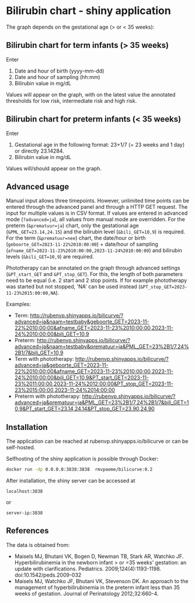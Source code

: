 # Bilirubin chart - shiny application

The graph depends on the gestational age (> or < 35 weeks):

## Bilirubin chart for term infants (> 35 weeks)
Enter
1. Date and hour of birth (yyyy-mm-dd)
2. Date and hour of sampling (hh:mm)
3. Bilirubin value in mg/dL

Values will appear on the graph, with on the latest value the annotated thresholds for low risk, intermediate risk and high risk. 

## Bilirubin chart for preterm infants (< 35 weeks)
Enter
1. Gestational age in the following format: 23+1/7 (= 23 weeks and 1 day) or directly 23.14284.
2. Bilirubin value in mg/dL

Values will/should appear on the graph.
   
## Advanced usage
Manual input allows three timepoints. However, unlimited time points can be entered through the advanced panel and through a HTTP GET request. The input for multiple values is in CSV format. If values are entered in advanced mode (`?advanced=ja`), all values from manual mode are overridden.
For the preterm (`&prematuur=ja`) chart, only the gestational age (`&PML_GET=23.14,24.15`) and the bilirubin level (`&bili_GET=10,9`) is required.
For the term (`&prematuur=nee`) chart, the date/hour or birth (`geboorte_GET=2023-11-22%2010:00:00`) + date/hour of sampling (`afname_GET=2023-11-23%2010:00:00,2023-11-24%2010:00:00`) and bilirubin levels (`&bili_GET=10,9`) are required.

Phototherapy can be annotated on the graph through advanced settings (`&PT_start_GET` and `&PT_stop_GET`). For this, the length of both parameters need to be equal (i.e. 2 start and 2 stop points. If for example phototherapy was started but not stopped, 'NA' can be used instead (`&PT_stop_GET=2023-11-23%2015:00:00,NA`). 

Examples:
- Term: http://rubenvp.shinyapps.io/bilicurve/?advanced=ja&naam=testbaby&geboorte_GET=2023-11-22%2010:00:00&afname_GET=2023-11-23%2010:00:00,2023-11-24%2010:00:00&bili_GET=10,9
- Preterm: http://rubenvp.shinyapps.io/bilicurve/?advanced=ja&naam=testbaby&prematuur=ja&PML_GET=23%2B1/7,24%2B1/7&bili_GET=10,9
- Term with phototherapy:  http://rubenvp.shinyapps.io/bilicurve/?advanced=ja&geboorte_GET=2023-11-22%2010:00:00&afname_GET=2023-11-23%2010:00:00,2023-11-24%2010:00:00&bili_GET=10,9&PT_start_GET=2023-11-23%2011:00:00,2023-11-24%2012:00:00&PT_stop_GET=2023-11-23%2015:00:00,2023-11-24%2014:00:00
- Preterm with phototherapy: http://rubenvp.shinyapps.io/bilicurve/?advanced=ja&prematuur=ja&PML_GET=23%2B1/7,24%2B1/7&bili_GET=10,9&PT_start_GET=23.14,24.14&PT_stop_GET=23.90,24.90


## Installation 

The application can be reached at rubenvp.shinyapps.io/bilicurve or can be self-hosted.

Selfhosting of the shiny application is possible through Docker:

```bash
docker run -dp 0.0.0.0:3838:3838  rmvpaeme/bilicurve:0.2
```

After installation, the shiny server can be accessed at

```
localhost:3838
```

or 

```
server-ip:3838
```

## References
The data is obtained from:
- Maisels MJ, Bhutani VK, Bogen D, Newman TB, Stark AR, Watchko JF. Hyperbilirubinemia in the newborn infant > or =35 weeks' gestation: an update with clarifications. Pediatrics. 2009;124(4):1193-1198. doi:10.1542/peds.2009-032 
- Maisels MJ, Watchko JF, Bhutani VK, Stevenson DK. An approach to the management of hyperbilirubinemia in the preterm infant less than 35 weeks of gestation. Journal of Perinatology 2012;32:660-4.
